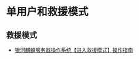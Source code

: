 # 单用户和救援模式

## 救援模式

- [银河麒麟服务器操作系统【进入救援模式】操作指南](https://blog.csdn.net/weixin_53704976/article/details/132578683)
